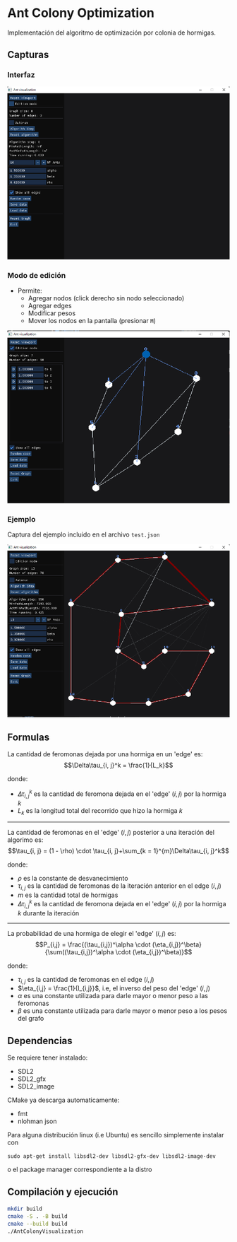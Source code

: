# Ant Colony Optimization

Implementación del algoritmo de optimización por colonia de hormigas.

## Capturas

### Interfaz

![Interfaz](imgs/img1.png "Interfaz")

### Modo de edición

- Permite:
  - Agregar nodos (click derecho sin nodo seleccionado)
  - Agregar edges
  - Modificar pesos
  - Mover los nodos en la pantalla (presionar `M`)
  
![Modo edición](imgs/img2.png "Modo de edición")

### Ejemplo

Captura del ejemplo incluido en el archivo `test.json`

![Ejemplo](imgs/img3.png "Ejemplo incluido en json")

## Formulas

La cantidad de feromonas dejada por una hormiga en un 'edge' es:
$$\Delta\tau_{i, j}^k = \frac{1}{L_k}$$

donde:

- $\Delta\tau_{i,j}^{k}$ es la cantidad de feromona dejada en el 'edge' $(i,j)$ por la hormiga $k$
- $L_k$ es la longitud total del recorrido que hizo la hormiga $k$

---

La cantidad de feromonas en el 'edge' $(i,j)$ posterior a una iteración del algorimo es:
$$\tau_{i, j} = (1 - \rho) \cdot \tau_{i, j}+\sum_{k = 1}^{m}\Delta\tau_{i, j}^k$$

donde:

- $\rho$ es la constante de desvanecimiento
- $\tau_{i,j}$ es la cantidad de feromonas de la iteración anterior en el edge $(i,j)$
- $m$ es la cantidad total de hormigas
- $\Delta\tau_{i,j}^k$ es la cantidad de feromona dejada en el 'edge' $(i,j)$ por la hormiga $k$ durante la iteración

---

La probabilidad de una hormiga de elegir el 'edge' $(i,j)$ es:
$$P_{i,j} = \frac{(\tau_{i,j})^\alpha \cdot (\eta_{i,j})^\beta}{\sum((\tau_{i,j})^\alpha \cdot (\eta_{i,j})^\beta)}$$

donde:

- $\tau_{i,j}$ es la cantidad de feromonas en el edge $(i,j)$
- $\eta_{i,j} =  \frac{1}{l_{i,j}}$, i.e, el inverso del peso del 'edge' $(i,j)$
- $\alpha$ es una constante utilizada para darle mayor o menor peso a las feromonas
- $\beta$ es una constante utilizada para darle mayor o menor peso a los pesos del grafo

## Dependencias

Se requiere tener instalado:

- SDL2
- SDL2_gfx
- SDL2_image

CMake ya descarga automaticamente:

- fmt
- nlohman json

Para alguna distribución linux (i.e Ubuntu) es sencillo simplemente instalar con

```
sudo apt-get install libsdl2-dev libsdl2-gfx-dev libsdl2-image-dev
```

o el package manager correspondiente a la distro

## Compilación y ejecución

```bash
mkdir build
cmake -S . -B build
cmake --build build
./AntColonyVisualization
```
